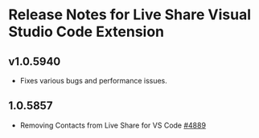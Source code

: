 # Release Notes for Live Share Visual Studio Code Extension

## v1.0.5940
- Fixes various bugs and performance issues.

## 1.0.5857
- Removing Contacts from Live Share for VS Code [#4889](https://github.com/MicrosoftDocs/live-share/issues/4889)
